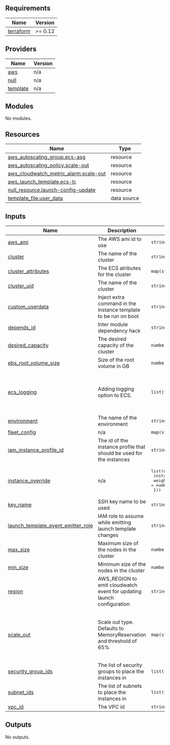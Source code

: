 ## Requirements

| Name | Version |
|------|---------|
| <a name="requirement_terraform"></a> [terraform](#requirement\_terraform) | >= 0.12 |

## Providers

| Name | Version |
|------|---------|
| <a name="provider_aws"></a> [aws](#provider\_aws) | n/a |
| <a name="provider_null"></a> [null](#provider\_null) | n/a |
| <a name="provider_template"></a> [template](#provider\_template) | n/a |

## Modules

No modules.

## Resources

| Name | Type |
|------|------|
| [aws_autoscaling_group.ecs-asg](https://registry.terraform.io/providers/hashicorp/aws/latest/docs/resources/autoscaling_group) | resource |
| [aws_autoscaling_policy.scale-out](https://registry.terraform.io/providers/hashicorp/aws/latest/docs/resources/autoscaling_policy) | resource |
| [aws_cloudwatch_metric_alarm.scale-out](https://registry.terraform.io/providers/hashicorp/aws/latest/docs/resources/cloudwatch_metric_alarm) | resource |
| [aws_launch_template.ecs-lc](https://registry.terraform.io/providers/hashicorp/aws/latest/docs/resources/launch_template) | resource |
| [null_resource.launch-config-update](https://registry.terraform.io/providers/hashicorp/null/latest/docs/resources/resource) | resource |
| [template_file.user_data](https://registry.terraform.io/providers/hashicorp/template/latest/docs/data-sources/file) | data source |

## Inputs

| Name | Description | Type | Default | Required |
|------|-------------|------|---------|:--------:|
| <a name="input_aws_ami"></a> [aws\_ami](#input\_aws\_ami) | The AWS ami id to use | `string` | n/a | yes |
| <a name="input_cluster"></a> [cluster](#input\_cluster) | The name of the cluster | `string` | n/a | yes |
| <a name="input_cluster_attributes"></a> [cluster\_attributes](#input\_cluster\_attributes) | The ECS atributes for the cluster | `map(string)` | `{}` | no |
| <a name="input_cluster_uid"></a> [cluster\_uid](#input\_cluster\_uid) | The name of the cluster | `string` | n/a | yes |
| <a name="input_custom_userdata"></a> [custom\_userdata](#input\_custom\_userdata) | Inject extra command in the instance template to be run on boot | `string` | `""` | no |
| <a name="input_depends_id"></a> [depends\_id](#input\_depends\_id) | Inter module dependency hack | `string` | n/a | yes |
| <a name="input_desired_capacity"></a> [desired\_capacity](#input\_desired\_capacity) | The desired capacity of the cluster | `number` | `1` | no |
| <a name="input_ebs_root_volume_size"></a> [ebs\_root\_volume\_size](#input\_ebs\_root\_volume\_size) | Size of the root volume in GB | `number` | n/a | yes |
| <a name="input_ecs_logging"></a> [ecs\_logging](#input\_ecs\_logging) | Adding logging option to ECS. | `list(string)` | <pre>[<br>  "json-file",<br>  "awslogs",<br>  "gelf",<br>  "syslog"<br>]</pre> | no |
| <a name="input_environment"></a> [environment](#input\_environment) | The name of the environment | `string` | n/a | yes |
| <a name="input_fleet_config"></a> [fleet\_config](#input\_fleet\_config) | n/a | `map(string)` | n/a | yes |
| <a name="input_iam_instance_profile_id"></a> [iam\_instance\_profile\_id](#input\_iam\_instance\_profile\_id) | The id of the instance profile that should be used for the instances | `string` | n/a | yes |
| <a name="input_instance_override"></a> [instance\_override](#input\_instance\_override) | n/a | <pre>list(object({<br>    instance_type     = string<br>    weighted_capacity = number<br>  }))</pre> | n/a | yes |
| <a name="input_key_name"></a> [key\_name](#input\_key\_name) | SSH key name to be used | `string` | n/a | yes |
| <a name="input_launch_template_event_emitter_role"></a> [launch\_template\_event\_emitter\_role](#input\_launch\_template\_event\_emitter\_role) | IAM role to assume while emitting launch template changes | `string` | n/a | yes |
| <a name="input_max_size"></a> [max\_size](#input\_max\_size) | Maximum size of the nodes in the cluster | `number` | `1` | no |
| <a name="input_min_size"></a> [min\_size](#input\_min\_size) | Minimum size of the nodes in the cluster | `number` | `10` | no |
| <a name="input_region"></a> [region](#input\_region) | AWS\_REGION to emit cloudwatch event for updating launch configuration | `string` | n/a | yes |
| <a name="input_scale_out"></a> [scale\_out](#input\_scale\_out) | Scale out type. Defaults to MemoryReservation and threshold of 65% | `map(string)` | <pre>{<br>  "adjustment": 1,<br>  "cooldown": 300,<br>  "evaluation_periods": 2,<br>  "threshold": 65,<br>  "type": "MemoryReservation"<br>}</pre> | no |
| <a name="input_security_group_ids"></a> [security\_group\_ids](#input\_security\_group\_ids) | The list of security groups to place the instances in | `list(string)` | n/a | yes |
| <a name="input_subnet_ids"></a> [subnet\_ids](#input\_subnet\_ids) | The list of subnets to place the instances in | `list(string)` | n/a | yes |
| <a name="input_vpc_id"></a> [vpc\_id](#input\_vpc\_id) | The VPC id | `string` | n/a | yes |

## Outputs

No outputs.
